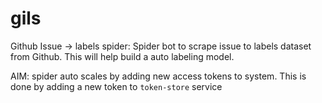 # gils
Github Issue -> labels spider: Spider bot to scrape issue to labels dataset from Github. This will help build a auto labeling model.

AIM: spider auto scales by adding new access tokens to system. This is done by adding a new token to `token-store` service
